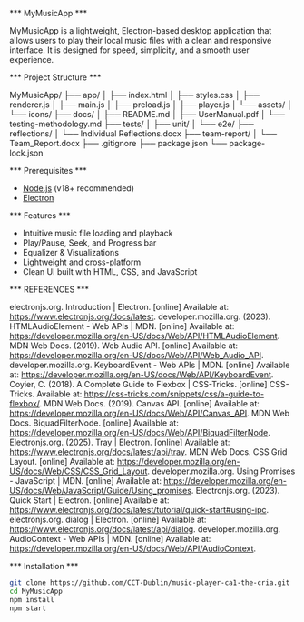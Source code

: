 *** MyMusicApp ***

MyMusicApp is a lightweight, Electron-based desktop application that 
allows users to play their local music files 
with a clean and responsive interface. 
It is designed for speed, simplicity, and a smooth user experience.

*** Project Structure ***

MyMusicApp/
├── app/
│   ├── index.html
│   ├── styles.css
│   ├── renderer.js
│   ├── main.js
│   ├── preload.js
│   ├── player.js
│   └── assets/
│       └── icons/
├── docs/
│   ├── README.md
│   ├── UserManual.pdf
│   └── testing-methodology.md
├── tests/
│   ├── unit/
│   └── e2e/
├── reflections/
│   └── Individual Reflections.docx
├── team-report/
│   └── Team_Report.docx
├── .gitignore
├── package.json
└── package-lock.json

*** Prerequisites ***

- [Node.js](https://nodejs.org/) (v18+ recommended)
- [Electron](https://www.electronjs.org/)

*** Features ***
- Intuitive music file loading and playback
- Play/Pause, Seek, and Progress bar
- Equalizer & Visualizations
- Lightweight and cross-platform
- Clean UI built with HTML, CSS, and JavaScript

*** REFERENCES ***

electronjs.org. Introduction | Electron. [online] Available at: https://www.electronjs.org/docs/latest.
developer.mozilla.org. (2023). HTMLAudioElement - Web APIs | MDN. [online] Available at: https://developer.mozilla.org/en-US/docs/Web/API/HTMLAudioElement.
MDN Web Docs. (2019). Web Audio API. [online] Available at: https://developer.mozilla.org/en-US/docs/Web/API/Web_Audio_API.
developer.mozilla.org. KeyboardEvent - Web APIs | MDN. [online] Available at: https://developer.mozilla.org/en-US/docs/Web/API/KeyboardEvent.
Coyier, C. (2018). A Complete Guide to Flexbox | CSS-Tricks. [online] CSS-Tricks. Available at: https://css-tricks.com/snippets/css/a-guide-to-flexbox/.
MDN Web Docs. (2019). Canvas API. [online] Available at: https://developer.mozilla.org/en-US/docs/Web/API/Canvas_API.
MDN Web Docs. BiquadFilterNode. [online] Available at: https://developer.mozilla.org/en-US/docs/Web/API/BiquadFilterNode.
Electronjs.org. (2025). Tray | Electron. [online] Available at: https://www.electronjs.org/docs/latest/api/tray.
MDN Web Docs. CSS Grid Layout. [online] Available at: https://developer.mozilla.org/en-US/docs/Web/CSS/CSS_Grid_Layout.
developer.mozilla.org. Using Promises - JavaScript | MDN. [online] Available at: https://developer.mozilla.org/en-US/docs/Web/JavaScript/Guide/Using_promises.
Electronjs.org. (2023). Quick Start | Electron. [online] Available at: https://www.electronjs.org/docs/latest/tutorial/quick-start#using-ipc.
electronjs.org. dialog | Electron. [online] Available at: https://www.electronjs.org/docs/latest/api/dialog.
developer.mozilla.org. AudioContext - Web APIs | MDN. [online] Available at: https://developer.mozilla.org/en-US/docs/Web/API/AudioContext.

*** Installation ***

```bash
git clone https://github.com/CCT-Dublin/music-player-ca1-the-cria.git
cd MyMusicApp
npm install
npm start